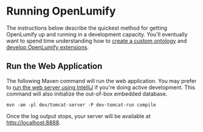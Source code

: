 # Running OpenLumify

The instructions below describe the quickest method for getting OpenLumify up and running in a development capacity. You'll eventually want to spend time understanding how to [create a custom ontology](ontology.md) and [develop OpenLumify extensions](../extension-points/index.md).

## Run the Web Application

The following Maven command will run the web application. You may prefer to [run the web server using IntelliJ](../ide-setup/intellij.md) if you're doing active development. This command will also initialize the out-of-box embedded database.

    mvn -am -pl dev/tomcat-server -P dev-tomcat-run compile

Once the log output stops, your server will be available at [http://localhost:8888](http://localhost:8888).
